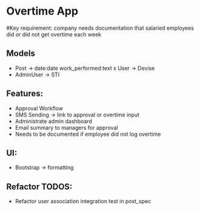 # Overtime App

#Key requirement: company needs documentation that salaried employees did or did not get overtime each week

## Models
- Post -> date:date work_performed:text
x User -> Devise
- AdminUser -> STI

## Features:
- Approval Workflow
- SMS Sending  -> link to approval or overtime input
- Administrate admin dashboard
- Email summary to managers for approval
- Needs to be documented if employee did not log overtime

## UI:
- Bootstrap -> formatting

## Refactor TODOS:
- Refactor user association integration test in post_spec
